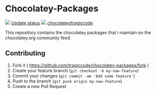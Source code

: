# Chocolatey-Packages

[![](https://ci.appveyor.com/api/projects/status/github/tragiccode/chocolatey-packages?svg=true)](https://ci.appveyor.com/project/tragiccode/chocolatey-packages)
[Update status](https://gist.github.com/tragiccode/797ef6d619ee36be0e570bb5769a5024)
[![](http://transparent-favicon.info/favicon.ico)](#)
[chocolatey/tragiccode](https://chocolatey.org/profiles/tragiccode)

This repository contains the chocolatey packages that i maintain on the chocolatey.org community feed.

## Contributing

1. Fork it ( <https://github.com/tragiccode/chocolatey-packages/fork> )
1. Create your feature branch (`git checkout -b my-new-feature`)
1. Commit your changes (`git commit -am 'Add some feature'`)
1. Push to the branch (`git push origin my-new-feature`)
1. Create a new Pull Request
